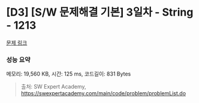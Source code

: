 # [D3] [S/W 문제해결 기본] 3일차 - String - 1213 

[문제 링크](https://swexpertacademy.com/main/code/problem/problemDetail.do?contestProbId=AV14P0c6AAUCFAYi) 

### 성능 요약

메모리: 19,560 KB, 시간: 125 ms, 코드길이: 831 Bytes



> 출처: SW Expert Academy, https://swexpertacademy.com/main/code/problem/problemList.do